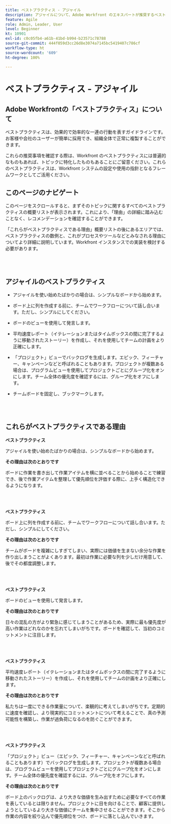 ```yaml
---
title: ベストプラクティス - アジャイル
description: アジャイルについて、Adobe Workfront のエキスパートが推奨するベストプラクティスを確認します。
feature: Agile
role: Admin, Leader, User
level: Beginner
kt: 10901
exl-id: c0c05fb4-a61b-41bd-b994-b23571c78788
source-git-commit: 444f059d3cc26d8e3074a7145bc5419407c786cf
workflow-type: ht
source-wordcount: '609'
ht-degree: 100%

---
```


# ベストプラクティス - アジャイル

## Adobe Workfrontの「ベストプラクティス」について

ベストプラクティスは、効果的で効率的な一連の行動を表すガイドラインです。お客様や会社のユーザーが簡単に採用でき、組織全体で正常に複製することができます。

これらの推奨事項を確認する際は、Workfront のベストプラクティスには普遍的なものもあれば、トピックに特化したものもあることにご留意ください。これらのベストプラクティスは、Workfront システムの設定や使用の指針となるフレームワークとしてご活用ください。

## このページのナビゲート

このページをスクロールすると、まずそのトピックに関するすべてのベストプラクティスの概要リストが表示されます。これにより、「理由」の詳細に踏み込むことなく、レコメンデーションを確認することができます。

「これらがベストプラクティスである理由」概要リストの後にあるエリアでは、ベストプラクティスの数例と、これがプロセスやツールなどとみなされる理由についてより詳細に説明しています。Workfront インスタンスでの実装を検討する必要があります。

</br>
</br>

## アジャイルのベストプラクティス

* アジャイルを使い始めたばかりの場合は、シンプルなボードから始めます。

* ボード上に列を作成する前に、チームでワークフローについて話し合います。ただし、シンプルにしてください。
* ボードのビューを使用して発言します。

* 平均速度レポート（イテレーションまたはタイムボックスの間に完了するように移動されたストーリー）を作成し、それを使用してチームの計画をより正確にします。

* 「プロジェクト」ビューでバックログを生成します。エピック、フィーチャー、キャンペーンなどと呼ばれることもあります。プロジェクトが複数ある場合は、プログラムビューを使用してプロジェクトごとにグループ化をオンにします。チーム全体の優先度を確認するには、グループ化をオフにします。

* チームボードを固定し、ブックマークします。

</br>
</br>

## これらがベストプラクティスである理由

**ベストプラクティス**

アジャイルを使い始めたばかりの場合は、シンプルなボードから始めます。

**その理由は次のとおりです**

ボードに作業を書き出して作業アイテムを横に並べることから始めることで練習でき、後で作業アイテムを整理して優先順位を評価する際に、上手く構造化できるようになります。

</br>
</br>


**ベストプラクティス**

ボード上に列を作成する前に、チームでワークフローについて話し合います。ただし、シンプルにしてください。


**その理由は次のとおりです**

チームがボードを複雑にしすぎてしまい、実際には価値を生まない余分な作業を作り出しまうことがよくあります。最初は作業に必要な列を少しだけ用意して、後でその都度調整します。

</br>
</br>

**ベストプラクティス**

ボードのビューを使用して発言します。

**その理由は次のとおりです**

日々の混乱の方がより緊急に感じてしまうことがあるため、実際に最も優先度が高い作業はどれなのかを忘れてしまいがちです。ボードを確認して、当初のコミットメントに注目します。

</br>
</br>

**ベストプラクティス**

平均速度レポート（イテレーションまたはタイムボックスの間に完了するように移動されたストーリー）を作成し、それを使用してチームの計画をより正確にします。

**その理由は次のとおりです**

私たちは一度にできる作業量について、楽観的に考えてしまいがちです。定期的に速度を確認し、より現実的にコミットメントについて考えることで、真の予測可能性を構築し、作業が過負荷になるのを防ぐことができます。

</br>
</br>

**ベストプラクティス**

「プロジェクト」ビュー（エピック、フィーチャー、キャンペーンなどと呼ばれることもあります）でバックログを生成します。プロジェクトが複数ある場合は、プログラムビューを使用してプロジェクトごとにグループ化をオンにします。チーム全体の優先度を確認するには、グループ化をオフにします。

**その理由は次のとおりです**

ボード上のバックログは、より大きな価値を生み出すために必要なすべての作業を表しているとは限りません。プロジェクトに目を向けることで、顧客に提供しようとしているより大きな価値にチームを集中させることができます。そこから作業の内容を絞り込んで優先順位をつけ、ボードに落とし込んでいきます。
